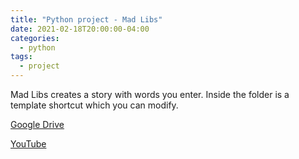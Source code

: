 ```yaml
---
title: "Python project - Mad Libs"
date: 2021-02-18T20:00:00-04:00
categories:
  - python
tags:
  - project
---
```


Mad Libs creates a story with words you enter. Inside the folder is a template shortcut which you can modify.

[Google Drive](https://drive.google.com/file/d/1D5xuUgBwTDXq1d1PM0h5yN47pYltX7Ey/view?usp=sharing)

[YouTube](https://youtu.be/kUKc0vQVjC0)
